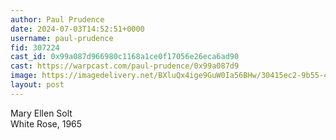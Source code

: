 ```yaml
---
author: Paul Prudence
date: 2024-07-03T14:52:51+0000
username: paul-prudence
fid: 307224
cast_id: 0x99a087d966980c1168a1ce0f17056e26eca6ad90
cast: https://warpcast.com/paul-prudence/0x99a087d9
image: https://imagedelivery.net/BXluQx4ige9GuW0Ia56BHw/30415ec2-9b55-4e2c-5607-b30ac9335600/original
layout: post
---
```

Mary Ellen Solt  
White Rose, 1965  

<img src='https://imagedelivery.net/BXluQx4ige9GuW0Ia56BHw/30415ec2-9b55-4e2c-5607-b30ac9335600/original' alt='' referrerpolicy='no-referrer'/>
